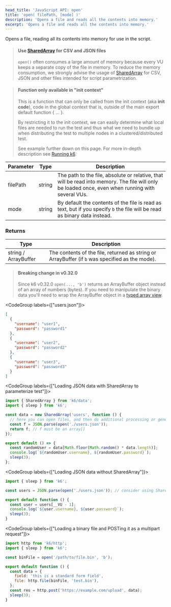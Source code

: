 ```yaml
---
head_title: 'JavaScript API: open'
title: 'open( filePath, [mode] )'
description: 'Opens a file and reads all the contents into memory.'
excerpt: 'Opens a file and reads all the contents into memory.'
---
```


Opens a file, reading all its contents into memory for use in the script.

> #### Use [SharedArray](/javascript-api/k6-data/sharedarray/) for CSV and JSON files
> `open()` often consumes a large amount of memory because every VU keeps a separate copy of the file in memory.
> To reduce the memory consumption, we strongly advise the usage of [SharedArray](/javascript-api/k6-data/sharedarray/) for CSV, JSON and other files intended for script parametrization.

<blockquote mod='warning'>

#### Function only available in "init context"

This is a function that can only be called from the init context (aka **init code**), code in the global context that is, outside of the main export default function { ... }.

By restricting it to the init context, we can easily determine what local files are needed to run the test and thus what we need to bundle up when distributing the test to multiple nodes in a clustered/distributed test.

See example further down on this page. For more in-depth description see [Running k6](/getting-started/running-k6).

</blockquote>

| Parameter | Type   | Description        |
| --------- | ------ | ------------------ |
| filePath  | string | The path to the file, absolute or relative, that will be read into memory. The file will only be loaded once, even when running with several VUs. |
| mode      | string | By default the contents of the file is read as text, but if you specify `b` the file will be read as binary data instead.   |

### Returns

| Type                 | Description                                                                                     |
| ----                 | -----------                                                                                     |
| string / ArrayBuffer | The contents of the file, returned as string or ArrayBuffer (if `b` was specified as the mode). |

> #### Breaking change in v0.32.0
> Since k6 v0.32.0 `open(..., 'b')` returns an ArrayBuffer object instead of an array of numbers (bytes).
> If you need to manipulate the binary data you'll need to wrap the ArrayBuffer
> object in a [typed array view](https://developer.mozilla.org/en-US/docs/Web/JavaScript/Typed_arrays).


<CodeGroup labels={["users.json"]}>

```json
[
  {
    "username": "user1",
    "password": "password1"
  },
  {
    "username": "user2",
    "password": "password2"
  },
  {
    "username": "user3",
    "password": "password3"
  }
]
```

</CodeGroup>

<CodeGroup labels={["Loading JSON data with SharedArray to parameterize test"]}>

```javascript
import { SharedArray } from 'k6/data';
import { sleep } from 'k6';

const data = new SharedArray('users', function () {
  // here you can open files, and then do additional processing or generate the array with data dynamically
  const f = JSON.parse(open('./users.json'));
  return f; // f must be an array[]
});

export default () => {
  const randomUser = data[Math.floor(Math.random() * data.length)];
  console.log(`${randomUser.username}, ${randomUser.password}`);
  sleep(3);
};
```

</CodeGroup>

<CodeGroup labels={["Loading JSON data without SharedArray"]}>

```javascript
import { sleep } from 'k6';

const users = JSON.parse(open('./users.json')); // consider using SharedArray for large files

export default function () {
  const user = users[__VU - 1];
  console.log(`${user.username}, ${user.password}`);
  sleep(3);
}
```

</CodeGroup>

<CodeGroup labels={["Loading a binary file and POSTing it as a multipart request"]}>

```javascript
import http from 'k6/http';
import { sleep } from 'k6';

const binFile = open('/path/to/file.bin', 'b');

export default function () {
  const data = {
    field: 'this is a standard form field',
    file: http.file(binFile, 'test.bin'),
  };
  const res = http.post('https://example.com/upload', data);
  sleep(3);
}
```

</CodeGroup>

